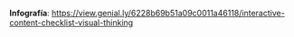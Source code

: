**Infografía**: https://view.genial.ly/6228b69b51a09c0011a46118/interactive-content-checklist-visual-thinking

